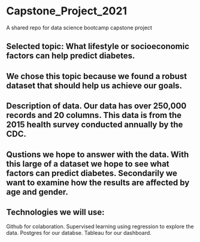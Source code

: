 # Capstone_Project_2021
A shared repo for data science bootcamp capstone project
## Selected topic: What lifestyle or socioeconomic factors can help predict diabetes.
## We chose this topic because we found a robust dataset that should help us achieve our goals.
## Description of data. Our data has over 250,000 records and 20 columns. This data is from the 2015 health survey conducted annually by the CDC. 
## Qustions we hope to answer with the data. With this large of a dataset we hope to see what factors can predict diabetes. Secondarily we want to examine how the results are affected by age and gender.
## Technologies we will use:
Github for colaboration.
Supervised learning using regression to explore the data.
Postgres for our databse.
Tableau for our dashboard.
